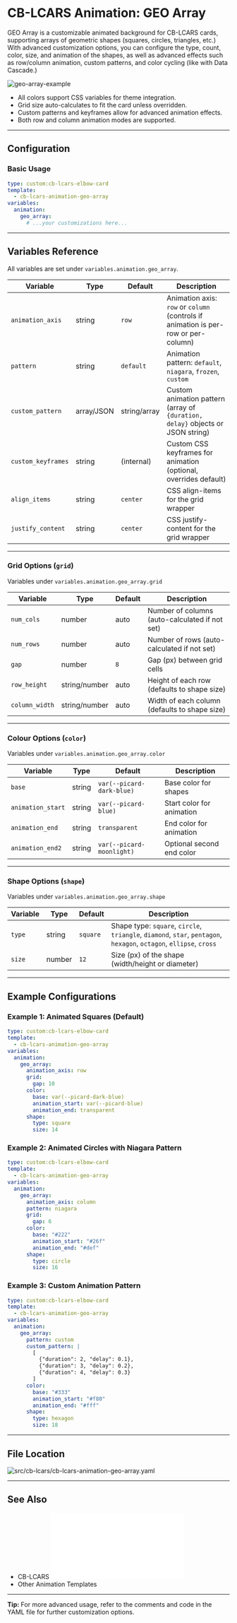 # CB-LCARS Animation: GEO Array

GEO Array is a customizable animated background for CB-LCARS cards, supporting arrays of geometric shapes (squares, circles, triangles, etc.)  With advanced customization options, you can configure the type, count, color, size, and animation of the shapes, as well as advanced effects such as row/column animation, custom patterns, and color cycling (like with Data Cascade.)

![geo-array-example](../images/screenshots/cb-lcars-geo-array-samples-1.gif)

- All colors support CSS variables for theme integration.
- Grid size auto-calculates to fit the card unless overridden.
- Custom patterns and keyframes allow for advanced animation effects.
- Both row and column animation modes are supported.

---

## Configuration

### Basic Usage

```yaml
type: custom:cb-lcars-elbow-card
template:
  - cb-lcars-animation-geo-array
variables:
  animation:
    geo_array:
      # ...your customizations here...
```

---

## Variables Reference

All variables are set under `variables.animation.geo_array`.

| Variable                | Type      | Default         | Description                                                                                 |
|-------------------------|-----------|-----------------|---------------------------------------------------------------------------------------------|
| `animation_axis`        | string    | `row`           | Animation axis: `row` or `column` (controls if animation is per-row or per-column)          |
| `pattern`               | string    | `default`       | Animation pattern: `default`, `niagara`, `frozen`, `custom`                                 |
| `custom_pattern`        | array/JSON|string/array      | Custom animation pattern (array of `{duration, delay}` objects or JSON string)              |
| `custom_keyframes`      | string    | (internal)      | Custom CSS keyframes for animation (optional, overrides default)                            |
| `align_items`           | string    | `center`        | CSS align-items for the grid wrapper                                                        |
| `justify_content`       | string    | `center`        | CSS justify-content for the grid wrapper                                                    |

---

### Grid Options (`grid`)

Variables under `variables.animation.geo_array.grid`

| Variable             | Type    | Default | Description                                      |
|----------------------|---------|---------|--------------------------------------------------|
| `num_cols`           | number  | auto    | Number of columns (auto-calculated if not set)    |
| `num_rows`           | number  | auto    | Number of rows (auto-calculated if not set)       |
| `gap`                | number  | `8`     | Gap (px) between grid cells                       |
| `row_height`         | string/number | auto | Height of each row (defaults to shape size)       |
| `column_width`       | string/number | auto | Width of each column (defaults to shape size)     |

---

### Colour Options (`color`)

Variables under `variables.animation.geo_array.color`

| Variable           | Type   | Default                    | Description                       |
|--------------------|--------|----------------------------|-----------------------------------|
| `base`             | string | `var(--picard-dark-blue)`  | Base color for shapes             |
| `animation_start`  | string | `var(--picard-blue)`       | Start color for animation         |
| `animation_end`    | string | `transparent`              | End color for animation           |
| `animation_end2`   | string | `var(--picard-moonlight)`  | Optional second end color         |

---

### Shape Options (`shape`)

Variables under `variables.animation.geo_array.shape`

| Variable   | Type   | Default   | Description                                      |
|------------|--------|-----------|--------------------------------------------------|
| `type`     | string | `square`  | Shape type: `square`, `circle`, `triangle`, `diamond`, `star`, `pentagon`, `hexagon`, `octagon`, `ellipse`, `cross` |
| `size`     | number | `12`      | Size (px) of the shape (width/height or diameter) |

---

## Example Configurations

### Example 1: Animated Squares (Default)

```yaml
type: custom:cb-lcars-elbow-card
template:
  - cb-lcars-animation-geo-array
variables:
  animation:
    geo_array:
      animation_axis: row
      grid:
        gap: 10
      color:
        base: var(--picard-dark-blue)
        animation_start: var(--picard-blue)
        animation_end: transparent
      shape:
        type: square
        size: 14
```

### Example 2: Animated Circles with Niagara Pattern

```yaml
type: custom:cb-lcars-elbow-card
template:
  - cb-lcars-animation-geo-array
variables:
  animation:
    geo_array:
      animation_axis: column
      pattern: niagara
      grid:
        gap: 6
      color:
        base: "#222"
        animation_start: "#26f"
        animation_end: "#def"
      shape:
        type: circle
        size: 16
```

### Example 3: Custom Animation Pattern

```yaml
type: custom:cb-lcars-elbow-card
template:
  - cb-lcars-animation-geo-array
variables:
  animation:
    geo_array:
      pattern: custom
      custom_pattern: |
        [
          {"duration": 2, "delay": 0.1},
          {"duration": 3, "delay": 0.2},
          {"duration": 4, "delay": 0.3}
        ]
      color:
        base: "#333"
        animation_start: "#f80"
        animation_end: "#fff"
      shape:
        type: hexagon
        size: 18
```

---

## File Location

![`src/cb-lcars/cb-lcars-animation-geo-array.yaml`](../src/cb-lcars/cb-lcars-animation-geo-array:.yaml)

---

## See Also

- CB-LCARS ![README](../README.md)
- Other Animation Templates

---

**Tip:** For more advanced usage, refer to the comments and code in the YAML file for further customization options.
